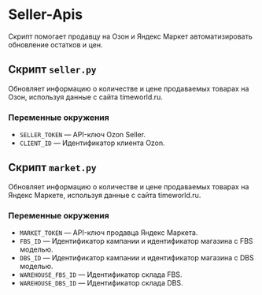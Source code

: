 # Seller-Apis
Скрипт помогает продавцу на Озон и Яндекс Маркет автоматизировать обновление остатков и цен.

## Скрипт `seller.py`

Обновляет информацию о количестве и цене продаваемых товарах на Озон, используя данные с сайта timeworld.ru.

### Переменные окружения

- `SELLER_TOKEN` — API-ключ Ozon Seller.
- `CLIENT_ID` — Идентификатор клиента Ozon.


## Скрипт `market.py`

Обновляет информацию о количестве и цене продаваемых товарах на Яндекс Маркете, используя данные с сайта timeworld.ru.

### Переменные окружения

- `MARKET_TOKEN` — API-ключ продавца Яндекс Маркета.
- `FBS_ID` — Идентификатор кампании и идентификатор магазина с FBS моделью.
- `DBS_ID` — Идентификатор кампании и идентификатор магазина с DBS моделью.
- `WAREHOUSE_FBS_ID` — Идентификатор склада FBS.
- `WAREHOUSE_DBS_ID` — Идентификатор склада DBS.

